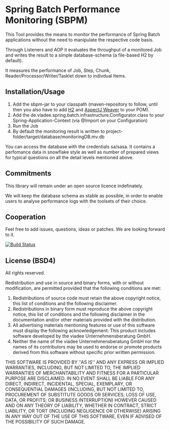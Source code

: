 # Spring Batch Performance Monitoring (SBPM)
This Tool provides the means to monitor the performance of Spring Batch applications without the need to manipulate the respective code basis.

Through Listeners and AOP it evaluates the throughput of a monitored Job and writes the result to a simple database-schema (a file-based H2 by default).

It measures the performance of Job, Step, Chunk, Reader/Processor/Writer/Tasklet down to indivdual Items.

## Installation/Usage

1. Add the sbpm-jar to your classpath (maven-repository to follow, until then you also have to add [H2](https://mvnrepository.com/artifact/com.h2database/h2/1.4.194) and [AspectJ Weaver](https://mvnrepository.com/artifact/org.aspectj/aspectjweaver/1.8.6) to your POM).
2. Add the de.viadee.spring.batch.infrastructure.Configurator.class to your Spring-Application-Context (via @Import on your Configuration) 
3. Run the Job
4. By default the monitoring result is written to project-folder/target/database/monitoringDB.mv.db

You can access the database with the credentials sa/sasa. It contains a perfomance data in snowflake style as well as number of prepared views for typical questions on all the detail levels mentioned above. 

## Commitments
This library will remain under an open source licence indefinately.

We will keep the database schema as stable as possible, in order to enable users to analyse performance logs with the toolsets of their choice.

## Cooperation
Feel free to add issues, questions, ideas or patches. We are looking forward to it.

[![Build Status](https://travis-ci.org/viadee/springBatchPerformanceMonitoring.svg?branch=master)](https://travis-ci.org/viadee/springBatchPerformanceMonitoring)

## License (BSD4)
All rights reserved.

Redistribution and use in source and binary forms, with or without
modification, are permitted provided that the following conditions are met:
 1. Redistributions of source code must retain the above copyright
   notice, this list of conditions and the following disclaimer.
 2. Redistributions in binary form must reproduce the above copyright
    notice, this list of conditions and the following disclaimer in the
    documentation and/or other materials provided with the distribution.
 3. All advertising materials mentioning features or use of this software
    must display the following acknowledgement:
    This product includes software developed by the viadee Unternehmensberatung GmbH.
 4. Neither the name of the viadee Unternehmensberatung GmbH nor the
    names of its contributors may be used to endorse or promote products
    derived from this software without specific prior written permission.

THIS SOFTWARE IS PROVIDED BY <COPYRIGHT HOLDER> ''AS IS'' AND ANY
EXPRESS OR IMPLIED WARRANTIES, INCLUDING, BUT NOT LIMITED TO, THE IMPLIED
WARRANTIES OF MERCHANTABILITY AND FITNESS FOR A PARTICULAR PURPOSE ARE
DISCLAIMED. IN NO EVENT SHALL <COPYRIGHT HOLDER> BE LIABLE FOR ANY
DIRECT, INDIRECT, INCIDENTAL, SPECIAL, EXEMPLARY, OR CONSEQUENTIAL DAMAGES
(INCLUDING, BUT NOT LIMITED TO, PROCUREMENT OF SUBSTITUTE GOODS OR SERVICES;
LOSS OF USE, DATA, OR PROFITS; OR BUSINESS INTERRUPTION) HOWEVER CAUSED AND
ON ANY THEORY OF LIABILITY, WHETHER IN CONTRACT, STRICT LIABILITY, OR TORT
(INCLUDING NEGLIGENCE OR OTHERWISE) ARISING IN ANY WAY OUT OF THE USE OF THIS
SOFTWARE, EVEN IF ADVISED OF THE POSSIBILITY OF SUCH DAMAGE.
